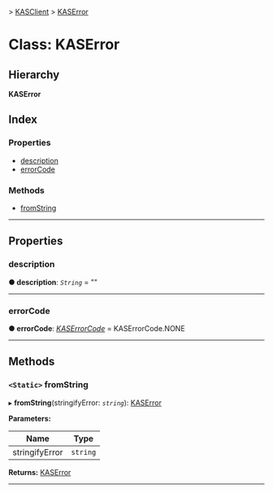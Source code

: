 [](../README.md) > [KASClient](../modules/kasclient.md) > [KASError](../classes/kasclient.kaserror.md)

# Class: KASError

## Hierarchy

**KASError**

## Index

### Properties

* [description](kasclient.kaserror.md#description)
* [errorCode](kasclient.kaserror.md#errorcode)

### Methods

* [fromString](kasclient.kaserror.md#fromstring)

---

## Properties

<a id="description"></a>

###  description

**● description**: *`String`* = ""

___

<a id="errorcode"></a>

###  errorCode

**● errorCode**: *[KASErrorCode](../enums/kasclient.kaserrorcode.md)* =  KASErrorCode.NONE

___

## Methods

<a id="fromstring"></a>

### `<Static>` fromString

▸ **fromString**(stringifyError: *`string`*): [KASError](kasclient.kaserror.md)

**Parameters:**

| Name | Type |
| ------ | ------ |
| stringifyError | `string` |

**Returns:** [KASError](kasclient.kaserror.md)

___

